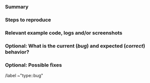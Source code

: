 <!---
Please read this!

Before opening a new issue, please verify the issue you're about to submit isn't a duplicate by searching for keywords in the issues filtered by the "type::bug" label:

- https://gitlab.com/beneath-hq/beneath/issues?label_name%5B%5D=type%3A%3Abug

When filing a bug report, please provide as many details and examples as possible! The more information you give us, the quicker and easier we can solve it for you.
--->

### Summary

<!---
Summarize the bug encountered concisely
--->

### Steps to reproduce

<!---
How can one reproduce the issue?
Please provide the version number if the bug is in a client library or a self-hosted version of Beneath.
--->

### Relevant example code, logs and/or screenshots

<!---
Paste any relevant information that we can use to replicate or understand the bug. Please use code blocks (```) to format code, logs and console output.
--->

### Optional: What is the current (*bug*) and expected (*correct*) behavior?

<!---
What actually happens? What would you expect to see instead?
--->

### Optional: Possible fixes

<!---
(If you can, link to the line of code that might be responsible for the problem)
--->

/label ~"type::bug"
